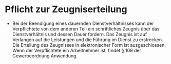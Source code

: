 # Pflicht zur Zeugniserteilung

- Bei der Beendigung eines dauernden Dienstverhältnisses kann der Verpflichtete von dem anderen Teil ein schriftliches Zeugnis über das Dienstverhältnis und dessen Dauer fordern. Das Zeugnis ist auf Verlangen auf die Leistungen und die Führung im Dienst zu erstrecken. Die Erteilung des Zeugnisses in elektronischer Form ist ausgeschlossen. Wenn der Verpflichtete ein Arbeitnehmer ist, findet § 109 der Gewerbeordnung Anwendung.

